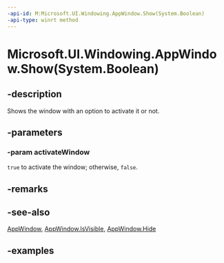 ```yaml
---
-api-id: M:Microsoft.UI.Windowing.AppWindow.Show(System.Boolean)
-api-type: winrt method
---
```


# Microsoft.UI.Windowing.AppWindow.Show(System.Boolean)

<!--
public void Show (bool activateWindow);
-->

## -description

Shows the window with an option to activate it or not.

## -parameters

### -param activateWindow

`true` to activate the window; otherwise, `false`.

## -remarks

## -see-also

[AppWindow](appwindow.md), [AppWindow.IsVisible](appwindow_isvisible.md), [AppWindow.Hide](appwindow_hide_1985563870.md)

## -examples
